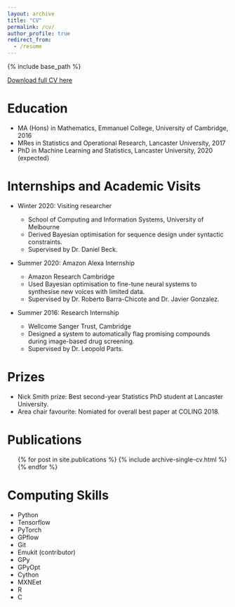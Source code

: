 ```yaml
---
layout: archive
title: "CV"
permalink: /cv/
author_profile: true
redirect_from:
  - /resume
---
```


{% include base_path %}


[Download full CV here](http://henrymoss.github.io/files/CV.pdf)

Education
======
* MA (Hons) in Mathematics, Emmanuel College, University of Cambridge, 2016
* MRes in Statistics and Operational Research, Lancaster University, 2017
* PhD in Machine Learning and Statistics, Lancaster University, 2020 (expected)

Internships and Academic Visits
======
* Winter 2020: Visiting researcher
  * School of Computing and Information Systems, University of Melbourne
  * Derived Bayesian optimisation for sequence design under syntactic constraints.
  * Supervised by Dr. Daniel Beck. 

* Summer 2020: Amazon Alexa Internship
  * Amazon Research Cambridge
  * Used Bayesian optimisation to fine-tune neural systems to synthesise new voices with limited data.
  * Supervised by Dr. Roberto Barra-Chicote and Dr. Javier Gonzalez.

* Summer 2016: Research Internship
  * Wellcome Sanger Trust, Cambridge
  * Designed a system to automatically flag promising compounds during image-based drug screening.
  * Supervised by Dr. Leopold Parts.

  
Prizes
======
* Nick Smith prize: Best second-year Statistics PhD student at Lancaster University.
* Area chair favourite: Nomiated for overall best paper at COLING 2018.



Publications
======
  <ul>{% for post in site.publications %}
    {% include archive-single-cv.html %}
  {% endfor %}</ul>

Computing Skills
======
* Python
* Tensorflow
* PyTorch
* GPflow
* Git
* Emukit (contributor)
* GPy
* GPyOpt
* Cython
* MXNEet
* R
* C


